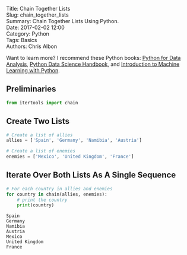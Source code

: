 Title: Chain Together Lists  
Slug: chain_together_lists  
Summary: Chain Together Lists Using Python.  
Date: 2017-02-02 12:00  
Category: Python  
Tags: Basics  
Authors: Chris Albon

Want to learn more? I recommend these Python books: [Python for Data Analysis](http://amzn.to/2ljV9wY), [Python Data Science Handbook](http://amzn.to/2m0mgMB), and [Introduction to Machine Learning with Python](http://amzn.to/2mjYiwK). 

## Preliminaries


```python
from itertools import chain
```

## Create Two Lists


```python
# Create a list of allies
allies = ['Spain', 'Germany', 'Namibia', 'Austria']

# Create a list of enemies
enemies = ['Mexico', 'United Kingdom', 'France']
```

## Iterate Over Both Lists As A Single Sequence


```python
# For each country in allies and enemies
for country in chain(allies, enemies):
    # print the country
    print(country)
```

    Spain
    Germany
    Namibia
    Austria
    Mexico
    United Kingdom
    France
